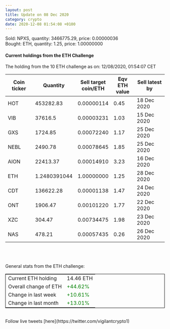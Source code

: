 ```yaml
---
layout: post
title: Update on 08 Dec 2020
category: crypto
date: 2020-12-08 01:54:08 +0100
---
```

<!-- Global site tag (gtag.js) - Google Analytics -->
<script async src="https://www.googletagmanager.com/gtag/js?id=UA-103831149-5"></script>
<script>
  window.dataLayer = window.dataLayer || [];
  function gtag(){dataLayer.push(arguments);}
  gtag('js', new Date());

  gtag('config', 'UA-103831149-5');
</script>
Sold: NPXS, quantity:   3466775.29, price:   0.00000036<br>Bought: ETH, quantity:         1.25, price:   1.00000000<br>

#### Current holdings from the ETH Challenge

The holding from the 10 ETH challenge as on: 12/08/2020, 01:54:07 CET

|Coin ticker|Quantity|Sell target<br>coin/ETH|Eqv ETH<br>value|Sell latest by|
|-----------|--------|-----------|-----------|--------------|
HOT|453282.83|  0.00000114|0.45|18 Dec 2020|
VIB|37616.5|  0.00003231|1.03|15 Dec 2020|
GXS|1724.85|  0.00072240|1.17|25 Dec 2020|
NEBL|2490.78|  0.00078645|1.85|25 Dec 2020|
AION|22413.37|  0.00014910|3.23|16 Dec 2020|
ETH|1.2480391044|  1.00000000|1.25|28 Dec 2020|
CDT|136622.28|  0.00001138|1.47|24 Dec 2020|
ONT|1906.47|  0.00101220|1.77|22 Dec 2020|
XZC|304.47|  0.00734475|1.98|23 Dec 2020|
NAS|478.21|  0.00057435|0.26|26 Dec 2020|

<br>
<br>
<br>
General stats from the ETH challenge:

<table style="border:1px solid black;margin-left:auto;margin-right:auto;">
	<tbody>
	<tr>
		<td>Current ETH holding</td>
		<td>     14.46 ETH</td>
	</tr>
	<tr>
		<td>Overall change of ETH</td>
		<td><font color="green">+44.62%</font></td>
	</tr>
	<tr>
		<td>Change in last week</td>
		<td><font color="green">+10.61%</font></td>
	</tr>
	<tr>
		<td>Change in last month</td>
		<td><font color="green">+13.01%</font></td>
	</tr>
	</tbody>
</table>

<br>
Follow live tweets [here](https://twitter.com/vigilantcrypto1)
<br>
<br>